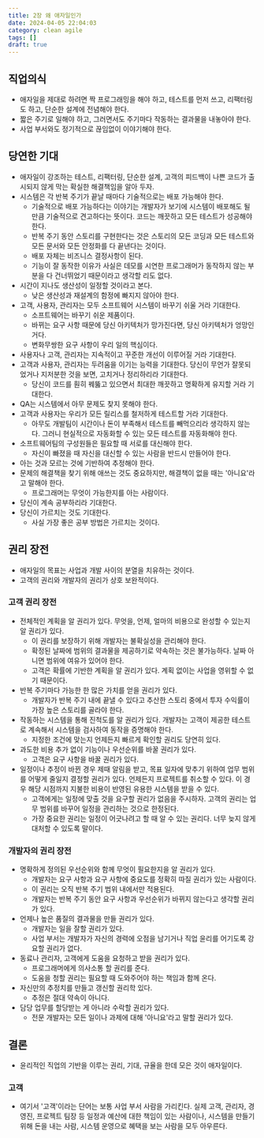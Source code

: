 ```yaml
---
title: 2장 왜 애자일인가
date: 2024-04-05 22:04:03
category: clean agile
tags: []
draft: true
---
```


## 직업의식

- 애자일을 제대로 하려면 짝 프로그래밍을 해야 하고, 테스트를 먼저 쓰고, 리팩터링도 하고, 단순한 설계에 전념해야 한다.
- 짧은 주기로 일해야 하고, 그러면서도 주기마다 작동하는 결과물을 내놓아야 한다.
- 사업 부서와도 정기적으로 끊임없이 이야기해야 한다.

## 당연한 기대

- 애자일이 강조하는 테스트, 리팩터링, 단순한 설계, 고객의 피드백이 나쁜 코드가 출시되지 않게 막는 확실한 해결책임을 알아 두자.
- 시스템은 각 반복 주기가 끝날 때마다 기술적으로는 배포 가능해야 한다.
  - 기술적으로 배포 가능하다는 이야기는 개발자가 보기에 시스템이 배포해도 될 만큼 기술적으로 견고하다는 뜻이다. 코드는 깨끗하고 모든 테스트가 성공해야 한다.
  - 반복 주기 동안 스토리를 구현한다는 것은 스토리의 모든 코딩과 모든 테스트와 모든 문서와 모든 안정화를 다 끝낸다는 것이다.
  - 배포 자체는 비즈니스 결정사항이 된다.
  - 기능이 잘 동작한 이유가 사실은 데모를 시연한 프로그래머가 동작하지 않는 부분을 다 건너뛰었기 때문이라고 생각할 리도 없다.
- 시간이 지나도 생산성이 일정할 것이라고 본다.
  - 낮은 생산성과 재설계의 함정에 빠지지 않아야 한다.
- 고객, 사용자, 관리자는 모두 소프트웨어 시스템이 바꾸기 쉬울 거라 기대한다.
  - 소프트웨어는 바꾸기 쉬운 제품이다.
  - 바뀌는 요구 사항 때문에 당신 아키텍처가 망가진다면, 당신 아키텍처가 엉망인 거다.
  - 변화무쌍한 요구 사항이 우리 일의 핵심이다.
- 사용자나 고객, 관리자는 지속적이고 꾸준한 개선이 이루어질 거라 기대한다.
- 고객과 사용자, 관리자는 두려움을 이기는 능력을 기대한다. 당신이 무언가 잘못되었거나 지저분한 것을 보면, 고치거나 정리하리라 기대한다.
  - 당신이 코드를 훤히 꿰뚫고 있으면서 최대한 깨끗하고 명확하게 유지할 거라 기대한다.
- QA는 시스템에서 아무 문제도 찾지 못해야 한다.
- 고객과 사용자는 우리가 모든 릴리스를 철저하게 테스트할 거라 기대한다.
  - 아무도 개발팀이 시간이나 돈이 부족해서 테스트를 빼먹으리라 생각하지 않는다. 그러니 현실적으로 자동화할 수 있는 모든 테스트를 자동화해야 한다.
- 소프트웨어팀의 구성원들은 필요할 때 서로를 대신해야 한다.
  - 자신이 빠졌을 때 자신을 대신할 수 있는 사람을 반드시 만들어야 한다.
- 아는 것과 모르는 것에 기반하여 추정해야 한다.
- 문제의 해결책을 찾기 위해 애쓰는 것도 중요하지만, 해결책이 없을 때는 '아니요'라고 말해야 한다.
  - 프로그래머는 무엇이 가능한지를 아는 사람이다.
- 당신이 계속 공부하리라 기대한다.
- 당신이 가르치는 것도 기대한다.
  - 사실 가장 좋은 공부 방법은 가르치는 것이다.

## 권리 장전

- 애자일의 목표는 사업과 개발 사이의 분열을 치유하는 것이다.
- 고객의 권리와 개발자의 권리가 상호 보완적이다.

### 고객 권리 장전

- 전체적인 계획을 알 권리가 있다. 무엇을, 언제, 얼마의 비용으로 완성할 수 있는지 알 권리가 있다.
  - 이 권리를 보장하기 위해 개발자는 불확실성을 관리해야 한다.
  - 확정된 날짜에 범위의 결과물을 제공하기로 약속하는 것은 불가능하다. 날짜 아니면 범위에 여유가 있어야 한다.
  - 고객은 확률에 기반한 계획을 알 권리가 있다. 계획 없이는 사업을 영위할 수 없기 때문이다.
- 반복 주기마다 가능한 한 많은 가치를 얻을 권리가 있다.
  - 개발자가 반복 주기 내에 끝낼 수 있다고 추산한 스토리 중에서 투자 수익률이 가장 높은 스토리를 골라야 한다.
- 작동하는 시스템을 통해 진척도를 알 권리가 있다. 개발자는 고객이 제공한 테스트로 계속해서 시스템을 검사하여 동작을 증명해야 한다.
  - 지정한 조건에 맞는지 언제든지 빠르게 확인할 권리도 당연히 있다.
- 과도한 비용 추가 없이 기능이나 우선순위를 바꿀 권리가 있다.
  - 고객은 요구 사항을 바꿀 권리가 있다.
- 일정이나 추정이 바뀐 경우 제때 알림을 받고, 목표 일자에 맞추기 위하여 업무 범위를 어떻게 줄일지 결정할 권리가 있다. 언제든지 프로젝트를 취소할 수 있다. 이 경우 해당 시점까지 지불한 비용이 반영된 유용한 시스템을 받을 수 있다.
  - 고객에게는 일정에 맞출 것을 요구할 권리가 없음을 주시하자. 고객의 권리는 업무 범위를 바꾸어 일정을 관리하는 것으로 한정된다.
  - 가장 중요한 권리는 일정이 어긋나려고 할 때 알 수 있는 권리다. 너무 늦지 않게 대처할 수 있도록 말이다.

### 개발자의 권리 장전

- 명확하게 정의된 우선순위와 함께 무엇이 필요한지을 알 권리가 있다.
  - 개발자는 요구 사항과 요구 사항에 중요도를 정확히 따질 권리가 있는 사람이다.
  - 이 권리는 오직 반복 주기 범위 내에서만 적용된다.
  - 개발자는 반복 주기 동안 요구 사항과 우선순위가 바뀌지 않는다고 생각할 권리가 있다.
- 언제나 높은 품질의 결과물을 만들 권리가 있다.
  - 개발자는 일을 잘할 권리가 있다.
  - 사업 부서는 개발자가 자신의 경력에 오점을 남기거나 직업 윤리를 어기도록 강요할 권리가 없다.
- 동료나 관리자, 고객에게 도움을 요청하고 받을 권리가 있다.
  - 프로그래머에게 의사소통 할 권리를 준다.
  - 도움을 청할 권리는 필요할 때 도와주어야 하는 책임과 함께 온다.
- 자신만의 추정치를 만들고 갱신할 권리학 있다.
  - 추정은 절대 약속이 아니다.
- 담당 업무를 할당받는 게 아니라 수락할 권리가 있다.
  - 전문 개발자는 모든 일이나 과제에 대해 '아니요'라고 말할 권리가 있다.

## 결론

- 윤리적인 직업의 기반을 이루는 권리, 기대, 규율을 한데 모은 것이 애자일이다.

### 고객

- 여기서 '고객'이라는 단어는 보통 사업 부서 사람을 가리킨다. 실제 고객, 관리자, 경영진, 프로젝트 팀장 등 일정과 예산에 대한 책임이 있는 사람이나, 시스템을 만들기 위해 돈을 내는 사람, 시스템 운영으로 혜택을 보는 사람을 모두 아우른다.
